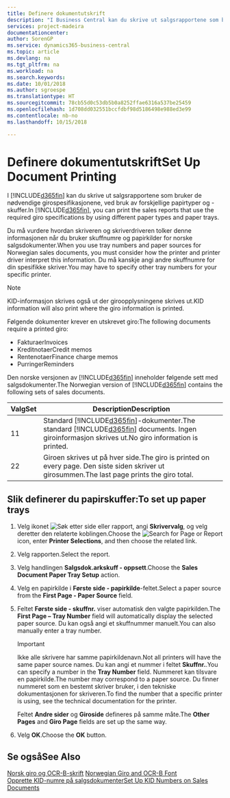 ```yaml
---
title: Definere dokumentutskrift
description: "I Business Central kan du skrive ut salgsrapportene som bruker de nødvendige girospesifikasjonene, ved bruk av forskjellige papirtyper og -skuffer."
services: project-madeira
documentationcenter: 
author: SorenGP
ms.service: dynamics365-business-central
ms.topic: article
ms.devlang: na
ms.tgt_pltfrm: na
ms.workload: na
ms.search.keywords: 
ms.date: 10/01/2018
ms.author: sgroespe
ms.translationtype: HT
ms.sourcegitcommit: 78cb55d0c53db5b0a8252ffae6316a537be25459
ms.openlocfilehash: 1d708dd032551bccfdbf98d5186498e988ed3e99
ms.contentlocale: nb-no
ms.lasthandoff: 10/15/2018

---
```

# <a name="set-up-document-printing"></a><span data-ttu-id="6b7d7-103">Definere dokumentutskrift</span><span class="sxs-lookup"><span data-stu-id="6b7d7-103">Set Up Document Printing</span></span>
<span data-ttu-id="6b7d7-104">I [!INCLUDE[d365fin](../../includes/d365fin_md.md)] kan du skrive ut salgsrapportene som bruker de nødvendige girospesifikasjonene, ved bruk av forskjellige papirtyper og -skuffer.</span><span class="sxs-lookup"><span data-stu-id="6b7d7-104">In [!INCLUDE[d365fin](../../includes/d365fin_md.md)], you can print the sales reports that use the required giro specifications by using different paper types and paper trays.</span></span>  

<span data-ttu-id="6b7d7-105">Du må vurdere hvordan skriveren og skriverdriveren tolker denne informasjonen når du bruker skuffnumre og papirkilder for norske salgsdokumenter.</span><span class="sxs-lookup"><span data-stu-id="6b7d7-105">When you use tray numbers and paper sources for Norwegian sales documents, you must consider how the printer and printer driver interpret this information.</span></span> <span data-ttu-id="6b7d7-106">Du må kanskje angi andre skuffnumre for din spesifikke skriver.</span><span class="sxs-lookup"><span data-stu-id="6b7d7-106">You may have to specify other tray numbers for your specific printer.</span></span>  

> [!NOTE]  
>  <span data-ttu-id="6b7d7-107">KID-informasjon skrives også ut der giroopplysningene skrives ut.</span><span class="sxs-lookup"><span data-stu-id="6b7d7-107">KID information will also print where the giro information is printed.</span></span>  

<span data-ttu-id="6b7d7-108">Følgende dokumenter krever en utskrevet giro:</span><span class="sxs-lookup"><span data-stu-id="6b7d7-108">The following documents require a printed giro:</span></span>  

- <span data-ttu-id="6b7d7-109">Fakturaer</span><span class="sxs-lookup"><span data-stu-id="6b7d7-109">Invoices</span></span>  
- <span data-ttu-id="6b7d7-110">Kreditnotaer</span><span class="sxs-lookup"><span data-stu-id="6b7d7-110">Credit memos</span></span>  
- <span data-ttu-id="6b7d7-111">Rentenotaer</span><span class="sxs-lookup"><span data-stu-id="6b7d7-111">Finance charge memos</span></span>  
- <span data-ttu-id="6b7d7-112">Purringer</span><span class="sxs-lookup"><span data-stu-id="6b7d7-112">Reminders</span></span>  

<span data-ttu-id="6b7d7-113">Den norske versjonen av [!INCLUDE[d365fin](../../includes/d365fin_md.md)] inneholder følgende sett med salgsdokumenter.</span><span class="sxs-lookup"><span data-stu-id="6b7d7-113">The Norwegian version of [!INCLUDE[d365fin](../../includes/d365fin_md.md)] contains the following sets of sales documents.</span></span>  

|<span data-ttu-id="6b7d7-114">**Valg**</span><span class="sxs-lookup"><span data-stu-id="6b7d7-114">**Set**</span></span>|<span data-ttu-id="6b7d7-115">Description</span><span class="sxs-lookup"><span data-stu-id="6b7d7-115">Description</span></span>|  
|-------------|---------------------------------------|  
|<span data-ttu-id="6b7d7-116">1</span><span class="sxs-lookup"><span data-stu-id="6b7d7-116">1</span></span>|<span data-ttu-id="6b7d7-117">Standard [!INCLUDE[d365fin](../../includes/d365fin_md.md)]-dokumenter.</span><span class="sxs-lookup"><span data-stu-id="6b7d7-117">The standard [!INCLUDE[d365fin](../../includes/d365fin_md.md)] documents.</span></span> <span data-ttu-id="6b7d7-118">Ingen giroinformasjon skrives ut.</span><span class="sxs-lookup"><span data-stu-id="6b7d7-118">No giro information is printed.</span></span>|  
|<span data-ttu-id="6b7d7-119">2</span><span class="sxs-lookup"><span data-stu-id="6b7d7-119">2</span></span>|<span data-ttu-id="6b7d7-120">Giroen skrives ut på hver side.</span><span class="sxs-lookup"><span data-stu-id="6b7d7-120">The giro is printed on every page.</span></span> <span data-ttu-id="6b7d7-121">Den siste siden skriver ut girosummen.</span><span class="sxs-lookup"><span data-stu-id="6b7d7-121">The last page prints the giro total.</span></span>|  

## <a name="to-set-up-paper-trays"></a><span data-ttu-id="6b7d7-122">Slik definerer du papirskuffer:</span><span class="sxs-lookup"><span data-stu-id="6b7d7-122">To set up paper trays</span></span>  

1.  <span data-ttu-id="6b7d7-123">Velg ikonet ![Søk etter side eller rapport](../../media/ui-search/search_small.png "Søk etter side eller rapport"), angi **Skrivervalg**, og velg deretter den relaterte koblingen.</span><span class="sxs-lookup"><span data-stu-id="6b7d7-123">Choose the ![Search for Page or Report](../../media/ui-search/search_small.png "Search for Page or Report icon") icon, enter **Printer Selections**, and then choose the related link.</span></span>  
2.  <span data-ttu-id="6b7d7-124">Velg rapporten.</span><span class="sxs-lookup"><span data-stu-id="6b7d7-124">Select the report.</span></span>  
3.  <span data-ttu-id="6b7d7-125">Velg handlingen **Salgsdok.arkskuff - oppsett**.</span><span class="sxs-lookup"><span data-stu-id="6b7d7-125">Choose the **Sales Document Paper Tray Setup** action.</span></span>  
4.  <span data-ttu-id="6b7d7-126">Velg en papirkilde i **Første side - papirkilde**-feltet.</span><span class="sxs-lookup"><span data-stu-id="6b7d7-126">Select a paper source from the **First Page - Paper Source** field.</span></span>  
5.  <span data-ttu-id="6b7d7-127">Feltet **Første side - skuffnr.** viser automatisk den valgte papirkilden.</span><span class="sxs-lookup"><span data-stu-id="6b7d7-127">The **First Page – Tray Number** field will automatically display the selected paper source.</span></span> <span data-ttu-id="6b7d7-128">Du kan også angi et skuffnummer manuelt.</span><span class="sxs-lookup"><span data-stu-id="6b7d7-128">You can also manually enter a tray number.</span></span>  

    > [!IMPORTANT]  
    >  <span data-ttu-id="6b7d7-129">Ikke alle skrivere har samme papirkildenavn.</span><span class="sxs-lookup"><span data-stu-id="6b7d7-129">Not all printers will have the same paper source names.</span></span> <span data-ttu-id="6b7d7-130">Du kan angi et nummer i feltet **Skuffnr.**.</span><span class="sxs-lookup"><span data-stu-id="6b7d7-130">You can specify a number in the **Tray Number** field.</span></span> <span data-ttu-id="6b7d7-131">Nummeret kan tilsvare en papirkilde.</span><span class="sxs-lookup"><span data-stu-id="6b7d7-131">The number may correspond to a paper source.</span></span> <span data-ttu-id="6b7d7-132">Du finner nummeret som en bestemt skriver bruker, i den tekniske dokumentasjonen for skriveren.</span><span class="sxs-lookup"><span data-stu-id="6b7d7-132">To find the number that a specific printer is using, see the technical documentation for the printer.</span></span>  

    <span data-ttu-id="6b7d7-133">Feltet **Andre sider** og **Giroside** defineres på samme måte.</span><span class="sxs-lookup"><span data-stu-id="6b7d7-133">The **Other Pages** and **Giro Page** fields are set up the same way.</span></span>  

6.  <span data-ttu-id="6b7d7-134">Velg **OK**.</span><span class="sxs-lookup"><span data-stu-id="6b7d7-134">Choose the **OK** button.</span></span>  

## <a name="see-also"></a><span data-ttu-id="6b7d7-135">Se også</span><span class="sxs-lookup"><span data-stu-id="6b7d7-135">See Also</span></span>  
  <span data-ttu-id="6b7d7-136">[Norsk giro og OCR-B-skrift](norwegian-giro-and-ocr-b-font.md) </span><span class="sxs-lookup"><span data-stu-id="6b7d7-136">[Norwegian Giro and OCR-B Font](norwegian-giro-and-ocr-b-font.md) </span></span>  
 [<span data-ttu-id="6b7d7-137">Opprette KID-numre på salgsdokumenter</span><span class="sxs-lookup"><span data-stu-id="6b7d7-137">Set Up KID Numbers on Sales Documents</span></span>](how-to-set-up-kid-numbers-on-sales-documents.md)

